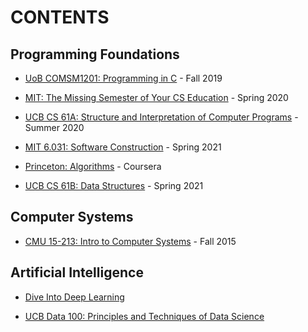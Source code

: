 # CONTENTS

## Programming Foundations

- [UoB COMSM1201: Programming in C](https://github.com/yxqiu1997/Exercises-of-DS-and-Algorithms) - Fall 2019

- [MIT: The Missing Semester of Your CS Education](https://github.com/yxqiu1997/mit-missing-semester) - Spring 2020

- [UCB CS 61A: Structure and Interpretation of Computer Programs](https://github.com/yxqiu1997/ucb-cs61a) - Summer 2020

- [MIT 6.031: Software Construction](https://github.com/yxqiu1997/mit-software-construction) - Spring 2021

- [Princeton: Algorithms](https://github.com/yxqiu1997/princeton-algorithms) - Coursera

- [UCB CS 61B: Data Structures](https://github.com/yxqiu1997/ucb-cs61b) - Spring 2021

## Computer Systems

- [CMU 15-213: Intro to Computer Systems](https://github.com/yxqiu1997/cmu-csapp) - Fall 2015

<!-- compiler / operating systems...

databases, network -->

## Artificial Intelligence

- [Dive Into Deep Learning](https://github.com/yxqiu1997/d2l-pytorch)

- [UCB Data 100: Principles and Techniques of Data Science](https://github.com/yxqiu1997/ucb-ds100)

<!-- ## Documents

- [Essential C++](docs/essential-cpp/) by *Stanley B. Lippman*

- [C++ Series](docs/cherno-cpp.md) by [The Cherno](https://www.youtube.com/watch?v=18c3MTX0PK0&list=PLlrATfBNZ98dudnM48yfGUldqGD0S4FFb)

- [Leetcode Solutions](docs/leetcode/) -->
